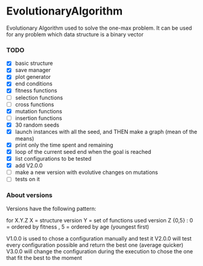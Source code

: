 # EvolutionaryAlgorithm
Evolutionary Algorithm used to solve the one-max problem. It can be used for any problem which data structure is a binary vector

### TODO
 - [x] basic structure
 - [x] save manager
 - [x] plot generator
 - [x] end conditions
 - [x] fitness functions
 - [ ] selection functions
 - [ ] cross functions
 - [x] mutation functions
 - [ ] insertion functions
 - [x] 30 random seeds
 - [x] launch instances with all the seed, and THEN make a graph (mean of the means)
 - [x] print only the time spent and remaining
 - [x] loop of the current seed end when the goal is reached
 - [x] list configurations to be tested
 - [x] add V2.0.0
 - [ ] make a new version with evolutive changes on mutations
 - [ ] tests on it

 ### About versions

 Versions have the following pattern: 
 
 for X.Y.Z
 X = structure version
 Y = set of functions used version
 Z {0,5} : 0 = ordered by fitness , 5 = ordered by age (youngest first)

 V1.0.0 is used to chose a configuration manually and test it
 V2.0.0 will test every configuration possible and return the best one (average quicker)
 V3.0.0 will change the configuration during the execution to chose the one that fit the best to the moment
